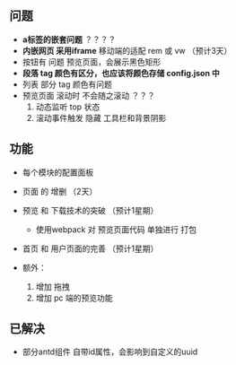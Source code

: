 ## 问题
- **a标签的嵌套问题** ？？？？
- **内嵌网页 采用iframe**  移动端的适配 rem 或 vw （预计3天）
- 按钮有 问题  预览页面，会展示黑色矩形
- **段落 tag 颜色有区分，也应该将颜色存储 config.json 中** 
- 列表 部分 tag 颜色有问题
- 预览页面 滚动时 不会随之滚动 ？？？
    1. 动态监听 top 状态
    2. 滚动事件触发 隐藏 工具栏和背景阴影

## 功能
- 每个模块的配置面板
- 页面 的 增删 （2天）
- 预览 和 下载技术的突破 （预计1星期）
    - 使用webpack 对 预览页面代码 单独进行 打包
- 首页 和 用户页面的完善 （预计1星期）

- 额外：
    1. 增加 拖拽
    2. 增加 pc 端的预览功能


## 已解决
- 部分antd组件 自带id属性，会影响到自定义的uuid